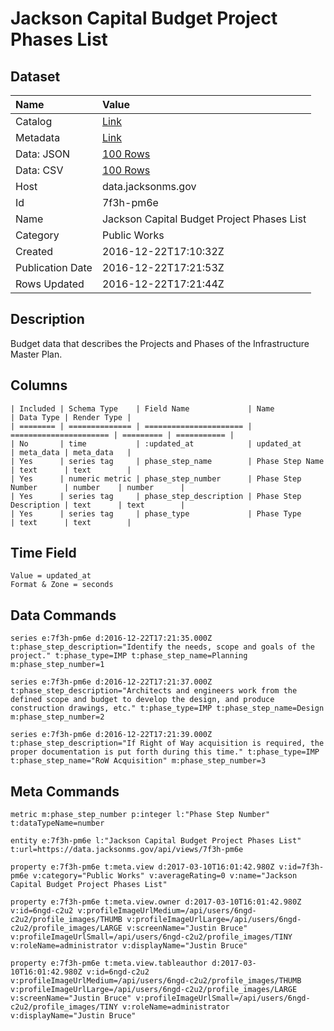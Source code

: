 # Jackson Capital Budget Project Phases List

## Dataset

| Name | Value |
| :--- | :---- |
| Catalog | [Link](https://catalog.data.gov/dataset/jackson-capital-budget-project-phases-list) |
| Metadata | [Link](https://data.jacksonms.gov/api/views/7f3h-pm6e) |
| Data: JSON | [100 Rows](https://data.jacksonms.gov/api/views/7f3h-pm6e/rows.json?max_rows=100) |
| Data: CSV | [100 Rows](https://data.jacksonms.gov/api/views/7f3h-pm6e/rows.csv?max_rows=100) |
| Host | data.jacksonms.gov |
| Id | 7f3h-pm6e |
| Name | Jackson Capital Budget Project Phases List |
| Category | Public Works |
| Created | 2016-12-22T17:10:32Z |
| Publication Date | 2016-12-22T17:21:53Z |
| Rows Updated | 2016-12-22T17:21:44Z |

## Description

Budget data that describes the Projects and Phases of the Infrastructure Master Plan.

## Columns

```ls
| Included | Schema Type    | Field Name             | Name                   | Data Type | Render Type |
| ======== | ============== | ====================== | ====================== | ========= | =========== |
| No       | time           | :updated_at            | updated_at             | meta_data | meta_data   |
| Yes      | series tag     | phase_step_name        | Phase Step Name        | text      | text        |
| Yes      | numeric metric | phase_step_number      | Phase Step Number      | number    | number      |
| Yes      | series tag     | phase_step_description | Phase Step Description | text      | text        |
| Yes      | series tag     | phase_type             | Phase Type             | text      | text        |
```

## Time Field

```ls
Value = updated_at
Format & Zone = seconds
```

## Data Commands

```ls
series e:7f3h-pm6e d:2016-12-22T17:21:35.000Z t:phase_step_description="Identify the needs, scope and goals of the project." t:phase_type=IMP t:phase_step_name=Planning m:phase_step_number=1

series e:7f3h-pm6e d:2016-12-22T17:21:37.000Z t:phase_step_description="Architects and engineers work from the defined scope and budget to develop the design, and produce construction drawings, etc." t:phase_type=IMP t:phase_step_name=Design m:phase_step_number=2

series e:7f3h-pm6e d:2016-12-22T17:21:39.000Z t:phase_step_description="If Right of Way acquisition is required, the proper documentation is put forth during this time." t:phase_type=IMP t:phase_step_name="RoW Acquisition" m:phase_step_number=3
```

## Meta Commands

```ls
metric m:phase_step_number p:integer l:"Phase Step Number" t:dataTypeName=number

entity e:7f3h-pm6e l:"Jackson Capital Budget Project Phases List" t:url=https://data.jacksonms.gov/api/views/7f3h-pm6e

property e:7f3h-pm6e t:meta.view d:2017-03-10T16:01:42.980Z v:id=7f3h-pm6e v:category="Public Works" v:averageRating=0 v:name="Jackson Capital Budget Project Phases List"

property e:7f3h-pm6e t:meta.view.owner d:2017-03-10T16:01:42.980Z v:id=6ngd-c2u2 v:profileImageUrlMedium=/api/users/6ngd-c2u2/profile_images/THUMB v:profileImageUrlLarge=/api/users/6ngd-c2u2/profile_images/LARGE v:screenName="Justin Bruce" v:profileImageUrlSmall=/api/users/6ngd-c2u2/profile_images/TINY v:roleName=administrator v:displayName="Justin Bruce"

property e:7f3h-pm6e t:meta.view.tableauthor d:2017-03-10T16:01:42.980Z v:id=6ngd-c2u2 v:profileImageUrlMedium=/api/users/6ngd-c2u2/profile_images/THUMB v:profileImageUrlLarge=/api/users/6ngd-c2u2/profile_images/LARGE v:screenName="Justin Bruce" v:profileImageUrlSmall=/api/users/6ngd-c2u2/profile_images/TINY v:roleName=administrator v:displayName="Justin Bruce"
```